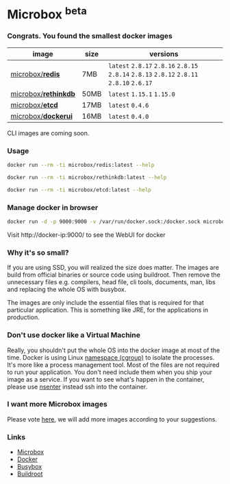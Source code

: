 # **Microbox** <sup>beta</sup>

### Congrats. You found the smallest docker images


|image|size|versions|
|-----|--------|-----|
|[microbox/**redis**](https://registry.hub.docker.com/u/microbox/redis/)|7MB | `latest` `2.8.17` `2.8.16` `2.8.15` `2.8.14` `2.8.13` `2.8.12` `2.8.11` `2.8.10` `2.6.17`| 
|[microbox/**rethinkdb**](https://registry.hub.docker.com/u/microbox/rethinkdb/)|50MB |`latest` `1.15.1` `1.15.0`| 
|[microbox/**etcd**](https://registry.hub.docker.com/u/microbox/etcd/)|17MB |`latest` `0.4.6`| 
|[microbox/**dockerui**](https://registry.hub.docker.com/u/microbox/dockerui/)|16MB |`latest` `0.4.0`| 


CLI images are coming soon.


### Usage


```bash
docker run --rm -ti microbox/redis:latest --help
```


```bash
docker run --rm -ti microbox/rethinkdb:latest --help
```

```bash
docker run --rm -ti microbox/etcd:latest --help
```


### Manage docker in browser

```bash
docker run -d -p 9000:9000 -v /var/run/docker.sock:/docker.sock microbox/dockerui
```

Visit http://docker-ip:9000/ to see the WebUI for docker

### Why it's so small?
If you are using SSD, you will realized the size does matter. The images are build from official binaries or source code using buildroot. Then remove the unnecessary files e.g. compilers, head file, cli tools, documents, man, libs and replacing the whole OS with busybox.

The images are only include the essential files that is required for that particular application. This is something like JRE, for the applications in production.


### Don't use docker like a Virtual Machine
Really, you shouldn't put the whole OS into the docker image at most of the time. Docker is using Linux [namespace (cgroup)](http://en.wikipedia.org/wiki/Cgroups) to isolate the processes. It's more like a process management tool. Most of the files are not required to run your application. You don't need include them when you ship your image as a service. If you want to see what's happen in the container, please use [nsenter](https://github.com/jpetazzo/nsenter) instead ssh into the container.


### I want more **Microbox** images
Please vote [here](https://github.com/microbox/microbox.github.io/issues), we will add more images according to your suggestions.

### Links
- [Microbox](http://microbox.io/)
- [Docker](http://docker.io)
- [Busybox](http://busybox.net)
- [Buildroot](http://buildroot.uclibc.org)


